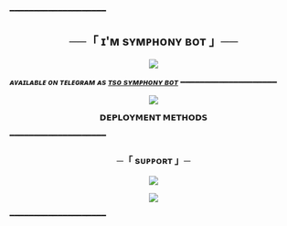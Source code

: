 ━━━━━━━━━━━━━━━━━━━━

<h2 align="center">
    ──「 ɪ'ᴍ sʏᴍᴘʜᴏɴʏ ʙᴏᴛ 」──
</h2>

<p align="center">
  <img src="https://graph.org/file/7199cd472929ec9f2ff0e.jpg">
</p>

_**ᴀᴠᴀɪʟᴀʙʟᴇ ᴏɴ ᴛᴇʟᴇɢʀᴀᴍ ᴀs [ᴛsᴏ sʏᴍᴘʜᴏɴʏ ʙᴏᴛ](https://t.me/yash__bot)**_
━━━━━━━━━━━━━━━━━━━━


<p align="center">
  <img src="https://te.legra.ph/file/57ba5962f44d06595b353.jpg">
</p>

<p align="center">
<b>𝗗𝗘𝗣𝗟𝗢𝗬𝗠𝗘𝗡𝗧 𝗠𝗘𝗧𝗛𝗢𝗗𝗦</b>
</p>



━━━━━━━━━━━━━━━━━━━━
<h3 align="center">
    ─「 sᴜᴩᴩᴏʀᴛ 」─
</h3>

<p align="center">
<a href="https://telegram.me/tso_chats"><img src="https://img.shields.io/badge/-Support%20Group-blue.svg?style=for-the-badge&logo=Telegram"></a>
</p>
<p align="center">
<a href="https://telegram.me/tso_updates"><img src="https://img.shields.io/badge/-Support%20Channel-blue.svg?style=for-the-badge&logo=Telegram"></a>
</p>

━━━━━━━━━━━━━━━━━━━━




